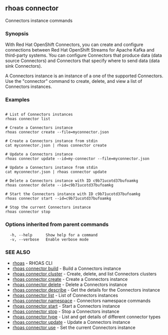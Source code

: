 ## rhoas connector

Connectors instance commands

### Synopsis

With Red Hat OpenShift Connectors, you can create and configure connections between Red Hat OpenShift Streams for Apache Kafka and third-party systems. You can configure Connectors that produce data (data source Connectors) and Connectors that specify where to send data (data sink Connectors).

A Connectors instance is an instance of a one of the supported Connectors.
Use the "connector" command to create, delete, and view a list of Connectors instances.


### Examples

```
   
# List of Connectors instances
rhoas connector list

# Create a Connectors instance
rhoas connector create --file=myconnector.json

# Create a Connectors instance from stdin
cat myconnector.json | rhoas connector create

# Update a Connectors instance
rhoas connector update --id=my-connector --file=myconnector.json

# Update a Connectors instance from stdin
cat myconnector.json | rhoas connector update

# Delete a Connectors instance with ID c9b71ucotd37bufoamkg
rhoas connector delete --id=c9b71ucotd37bufoamkg

# Start the Connectors instance with ID c9b71ucotd37bufoamkg
rhoas connector start --id=c9b71ucotd37bufoamkg

# Stop the current Connectors instance
rhoas connector stop

```

### Options inherited from parent commands

```
  -h, --help      Show help for a command
  -v, --verbose   Enable verbose mode
```

### SEE ALSO

* [rhoas](rhoas.md)	 - RHOAS CLI
* [rhoas connector build](rhoas_connector_build.md)	 - Build a Connectors instance
* [rhoas connector cluster](rhoas_connector_cluster.md)	 - Create, delete, and list Connectors clusters
* [rhoas connector create](rhoas_connector_create.md)	 - Create a Connectors instance
* [rhoas connector delete](rhoas_connector_delete.md)	 - Delete a Connectors instance
* [rhoas connector describe](rhoas_connector_describe.md)	 - Get the details for the Connectors instance
* [rhoas connector list](rhoas_connector_list.md)	 - List of Connectors instances
* [rhoas connector namespace](rhoas_connector_namespace.md)	 - Connectors namespace commands
* [rhoas connector start](rhoas_connector_start.md)	 - Start a Connectors instance
* [rhoas connector stop](rhoas_connector_stop.md)	 - Stop a Connectors instance
* [rhoas connector type](rhoas_connector_type.md)	 - List and get details of different connector types
* [rhoas connector update](rhoas_connector_update.md)	 - Update a Connectors instance
* [rhoas connector use](rhoas_connector_use.md)	 - Set the current Connectors instance

